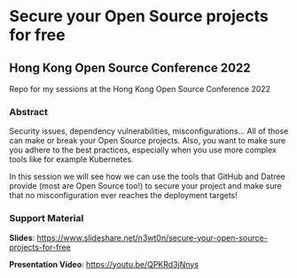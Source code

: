 # Secure your Open Source projects for free
## Hong Kong Open Source Conference 2022

Repo for my sessions at the Hong Kong Open Source Conference 2022

### Abstract
Security issues, dependency vulnerabilities, misconfigurations... All of those can make or break your Open Source projects. Also, you want to make sure you adhere to the best practices, especially when you use more complex tools like for example Kubernetes.

In this session we will see how we can use the tools that GitHub and Datree provide (most are Open Source too!) to secure your project and make sure that no misconfiguration ever reaches the deployment targets!

### Support Material

__Slides__: https://www.slideshare.net/n3wt0n/secure-your-open-source-projects-for-free

__Presentation Video__: https://youtu.be/QPKRd3jNnys
